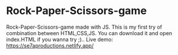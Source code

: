 # Rock-Paper-Scissors-game
Rock-Paper-Scissors-game made with JS.
This is my first try of combination between HTML,CSS,JS.
You can download it and open index.HTML if you wanna try ;)..
Live demo: https://se7aproductions.netlify.app/
